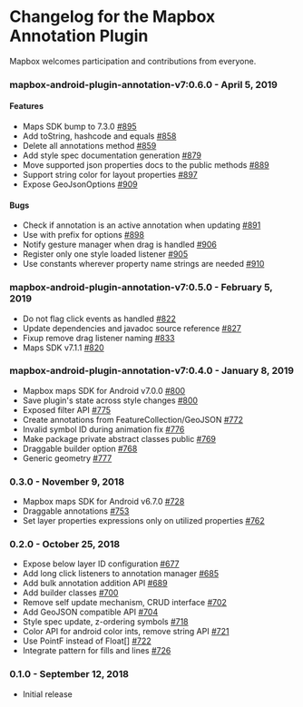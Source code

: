 # Changelog for the Mapbox Annotation Plugin

Mapbox welcomes participation and contributions from everyone.

### mapbox-android-plugin-annotation-v7:0.6.0 - April 5, 2019
#### Features
- Maps SDK bump to 7.3.0 [#895](https://github.com/mapbox/mapbox-plugins-android/pull/895)
- Add toString, hashcode and equals [#858](https://github.com/mapbox/mapbox-plugins-android/pull/858)
- Delete all annotations method [#859](https://github.com/mapbox/mapbox-plugins-android/pull/859)
- Add style spec documentation generation [#879](https://github.com/mapbox/mapbox-plugins-android/pull/879)
- Move supported json properties docs to the public methods [#889](https://github.com/mapbox/mapbox-plugins-android/pull/889)
- Support string color for layout properties [#897](https://github.com/mapbox/mapbox-plugins-android/pull/897)
- Expose GeoJsonOptions [#909](https://github.com/mapbox/mapbox-plugins-android/pull/909)
#### Bugs
- Check if annotation is an active annotation when updating [#891](https://github.com/mapbox/mapbox-plugins-android/pull/891)
- Use with prefix for options [#898](https://github.com/mapbox/mapbox-plugins-android/pull/898)
- Notify gesture manager when drag is handled [#906](https://github.com/mapbox/mapbox-plugins-android/pull/906)
- Register only one style loaded listener [#905](https://github.com/mapbox/mapbox-plugins-android/pull/905)
- Use constants wherever property name strings are needed [#910](https://github.com/mapbox/mapbox-plugins-android/pull/910)

### mapbox-android-plugin-annotation-v7:0.5.0 - February 5, 2019
- Do not flag click events as handled [#822](https://github.com/mapbox/mapbox-plugins-android/pull/822)
- Update dependencies and javadoc source reference [#827](https://github.com/mapbox/mapbox-plugins-android/pull/827)
- Fixup remove drag listener naming [#833](https://github.com/mapbox/mapbox-plugins-android/pull/833)
- Maps SDK v7.1.1 [#820](https://github.com/mapbox/mapbox-plugins-android/pull/820)

### mapbox-android-plugin-annotation-v7:0.4.0 - January 8, 2019
- Mapbox maps SDK for Android v7.0.0 [#800](https://github.com/mapbox/mapbox-plugins-android/pull/800)
- Save plugin's state across style changes [#800](https://github.com/mapbox/mapbox-plugins-android/pull/800/commits/cba17474e6087faf94375570700d4edfc52b6dd6)
- Exposed filter API [#775](https://github.com/mapbox/mapbox-plugins-android/pull/775)
- Create annotations from FeatureCollection/GeoJSON [#772](https://github.com/mapbox/mapbox-plugins-android/pull/772)
- Invalid symbol ID during animation fix [#776](https://github.com/mapbox/mapbox-plugins-android/pull/776/commits/c2488010f27107693fd529a01afc2f51ecde03cf)
- Make package private abstract classes public [#769](https://github.com/mapbox/mapbox-plugins-android/pull/769)
- Draggable builder option [#768](https://github.com/mapbox/mapbox-plugins-android/pull/768)
- Generic geometry [#777](https://github.com/mapbox/mapbox-plugins-android/pull/777)

### 0.3.0 - November 9, 2018
- Mapbox maps SDK for Android v6.7.0 [#728](https://github.com/mapbox/mapbox-plugins-android/pull/728)
- Draggable annotations [#753](https://github.com/mapbox/mapbox-plugins-android/pull/753)
- Set layer properties expressions only on utilized properties [#762](https://github.com/mapbox/mapbox-plugins-android/pull/762)

### 0.2.0 - October 25, 2018
- Expose below layer ID configuration [#677](https://github.com/mapbox/mapbox-plugins-android/pull/677)
- Add long click listeners to annotation manager [#685](https://github.com/mapbox/mapbox-plugins-android/pull/685)
- Add bulk annotation addition API [#689](https://github.com/mapbox/mapbox-plugins-android/pull/689)
- Add builder classes [#700](https://github.com/mapbox/mapbox-plugins-android/pull/700)
- Remove self update mechanism, CRUD interface [#702](https://github.com/mapbox/mapbox-plugins-android/pull/702)
- Add GeoJSON compatible API [#704](https://github.com/mapbox/mapbox-plugins-android/pull/704)
- Style spec update, z-ordering symbols [#718](https://github.com/mapbox/mapbox-plugins-android/pull/718)
- Color API for android color ints, remove string API [#721](https://github.com/mapbox/mapbox-plugins-android/pull/721)
- Use PointF instead of Float[] [#722](https://github.com/mapbox/mapbox-plugins-android/pull/722)
- Integrate pattern for fills and lines [#726](https://github.com/mapbox/mapbox-plugins-android/pull/726)

### 0.1.0 - September 12, 2018
- Initial release